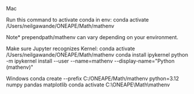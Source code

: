 
Mac

Run this command to activate conda in env: 
    conda activate /Users/neilgawande/ONEAPE/Math/mathenv

Note* prependpath/mathenv can vary depending on your environment.

Make sure Jupyter recognizes Kernel:
    conda activate /Users/neilgawande/ONEAPE/Math/mathenv
    conda install ipykernel
    python -m ipykernel install --user --name=mathenv --display-name="Python (mathenv)"


Windows
conda create --prefix C:/ONEAPE/Math/mathenv python=3.12 numpy pandas matplotlib
conda activate C:\ONEAPE\Math\mathenv
